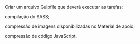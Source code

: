 Criar um arquivo Gulpfile que deverá executar as tarefas:

compilação do SASS;

compressão de imagens disponibilizadas no Material de apoio;

compressão de código JavaScript.
